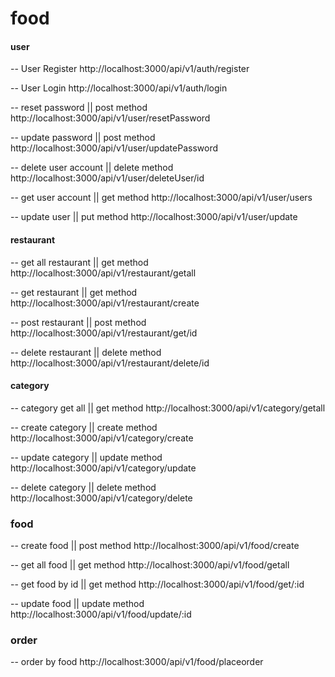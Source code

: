 # food
#### user
-- User Register
http://localhost:3000/api/v1/auth/register

-- User Login
http://localhost:3000/api/v1/auth/login

-- reset password || post method
http://localhost:3000/api/v1/user/resetPassword

-- update password || post method
http://localhost:3000/api/v1/user/updatePassword

-- delete user account || delete method
http://localhost:3000/api/v1/user/deleteUser/id

-- get user account || get method
http://localhost:3000/api/v1/user/users

-- update user || put method
http://localhost:3000/api/v1/user/update

#### restaurant
-- get all restaurant || get method
http://localhost:3000/api/v1/restaurant/getall

-- get restaurant || get method
http://localhost:3000/api/v1/restaurant/create

-- post restaurant || post method
http://localhost:3000/api/v1/restaurant/get/id

-- delete restaurant || delete method
http://localhost:3000/api/v1/restaurant/delete/id

#### category
-- category get all || get method
http://localhost:3000/api/v1/category/getall

-- create category || create method
http://localhost:3000/api/v1/category/create

-- update category || update method
http://localhost:3000/api/v1/category/update

-- delete category || delete method
http://localhost:3000/api/v1/category/delete


### food
-- create food || post method
http://localhost:3000/api/v1/food/create

-- get all food || get method
http://localhost:3000/api/v1/food/getall

-- get food by id || get method
http://localhost:3000/api/v1/food/get/:id

-- update food || update method
http://localhost:3000/api/v1/food/update/:id

### order
-- order by food
http://localhost:3000/api/v1/food/placeorder           
